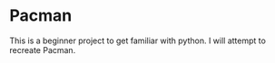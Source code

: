 # Pacman

This is a beginner project to get familiar with python. I will attempt to recreate Pacman.
